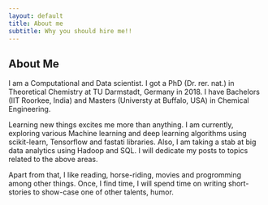 ```yaml
---
layout: default
title: About me
subtitle: Why you should hire me!!
---
```

## About Me

I am a Computational and Data scientist. I got a PhD (Dr. rer. nat.) in Theoretical Chemistry at TU Darmstadt, Germany in 2018. I have Bachelors (IIT Roorkee, India) and Masters (Universty at Buffalo, USA) in Chemical Engineering.

Learning new things excites me more than anything. I am currently, exploring various Machine learning and deep learning algorithms using scikit-learn, Tensorflow and fastati libraries. Also, I am taking a stab at big data analytics using Hadoop and SQL. I will dedicate my posts to topics related to the above areas.

Apart from that, I like reading, horse-riding, movies and progromming among other things. Once, I find time, I will spend time on writing short-stories to show-case one of other talents, humor.
